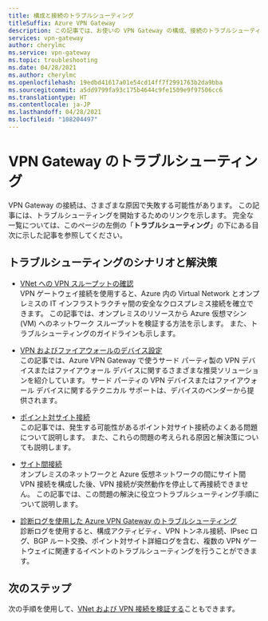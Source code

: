 ```yaml
---
title: 構成と接続のトラブルシューティング
titleSuffix: Azure VPN Gateway
description: この記事では、お使いの VPN Gateway の構成、接続のトラブルシューティングを行い、スループットを検証する際に役立つ記事へのリンクを紹介します。
services: vpn-gateway
author: cherylmc
ms.service: vpn-gateway
ms.topic: troubleshooting
ms.date: 04/28/2021
ms.author: cherylmc
ms.openlocfilehash: 19edbd41617a01e54cd14ff7f2991763b2da9bba
ms.sourcegitcommit: a5dd9799fa93c175b4644c9fe1509e9f97506cc6
ms.translationtype: HT
ms.contentlocale: ja-JP
ms.lasthandoff: 04/28/2021
ms.locfileid: "108204497"
---
```

# <a name="troubleshoot-vpn-gateway"></a>VPN Gateway のトラブルシューティング

VPN Gateway の接続は、さまざまな原因で失敗する可能性があります。 この記事には、トラブルシューティングを開始するためのリンクを示します。 完全な一覧については、このページの左側の「**トラブルシューティング**」の下にある目次に示した記事を参照してください。

## <a name="troubleshooting-scenarios-and-solutions"></a>トラブルシューティングのシナリオと解決策

* [VNet への VPN スループットの確認](vpn-gateway-validate-throughput-to-vnet.md)<br>VPN ゲートウェイ接続を使用すると、Azure 内の Virtual Network とオンプレミスの IT インフラストラクチャ間の安全なクロスプレミス接続を確立できます。 この記事では、オンプレミスのリソースから Azure 仮想マシン (VM) へのネットワーク スループットを検証する方法を示します。 また、トラブルシューティングのガイドラインも示します。

* [VPN およびファイアウォールのデバイス設定](vpn-gateway-third-party-settings.md)<br>この記事では、Azure VPN Gateway で使うサード パーティ製の VPN デバイスまたはファイアウォール デバイスに関するさまざまな推奨ソリューションを紹介しています。 サード パーティの VPN デバイスまたはファイアウォール デバイスに関するテクニカル サポートは、デバイスのベンダーから提供されます。

* [ポイント対サイト接続](vpn-gateway-troubleshoot-vpn-point-to-site-connection-problems.md)<br>この記事では、発生する可能性があるポイント対サイト接続のよくある問題について説明します。 また、これらの問題の考えられる原因と解決策についても説明します。

* [サイト間接続](vpn-gateway-troubleshoot-site-to-site-cannot-connect.md)<br>オンプレミスのネットワークと Azure 仮想ネットワークの間にサイト間 VPN 接続を構成した後、VPN 接続が突然動作を停止して再接続できません。 この記事では、この問題の解決に役立つトラブルシューティング手順について説明します。

* [診断ログを使用した Azure VPN Gateway のトラブルシューティング](troubleshoot-vpn-with-azure-diagnostics.md)<br>診断ログを使用すると、構成アクティビティ、VPN トンネル接続、IPsec ログ、BGP ルート交換、ポイント対サイト詳細ログを含む、複数の VPN ゲートウェイに関連するイベントのトラブルシューティングを行うことができます。 

## <a name="next-steps"></a>次のステップ

次の手順を使用して、[VNet および VPN 接続を検証する](https://support.microsoft.com/help/4032151/configuring-and-validating-vnet-or-vpn-connections)こともできます。
